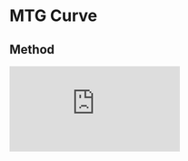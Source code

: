 # MTG Curve

## Method

![equation](http://www.sciweavers.org/tex2img.php?eq=%5Ccfrac%7B%7Blands_%7Blibrary%7D%5Cchoose%20lands_%7Bhand%7D%7Dprod_h%21%7Bcards_%7Blibrary%7D-lands_%7Blibrary%7D-prod_%7Blibrary%7D%5Cchoose%207-lands_%7Bhand%7D-prod_%7Bhand%7D%7D%7D%7B%7Bcards_%7Blibrary%7D%5Cchoose%207%7D%7D&bc=White&fc=Black&im=png&fs=24&ff=txfonts&edit=0)
